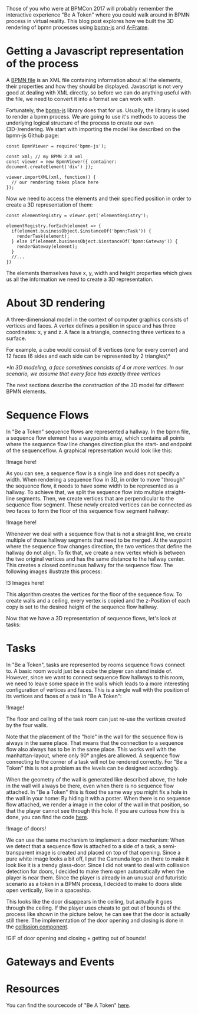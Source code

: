Those of you who were at BPMCon 2017 will probably remember the interactive experience "Be A Token" where you could walk around in BPMN process in virtual reality. This blog post explores how we built the 3D rendering of bpmn processes using [bpmn-js](https://github.com/bpmn-io/bpmn-js) and [A-Frame](https://aframe.io/).

<!-- Add a link to the game where they can play it instantly -->

<!-- Add a link to the game where they can upload their own process diagrams -->

<!-- more -->

# Getting a Javascript representation of the process

A [BPMN file](https://github.com/bpmn-io/bpmn-js/blob/master/test/fixtures/bpmn/basic.bpmn) is an XML file containing information about all the elements, their properties and how they should be displayed. Javascript is not very good at dealing with XML directly, so before we can do anything useful with the file, we need to convert it into a format we can work with.

Fortunately, the [bpmn-js](https://github.com/bpmn-io/bpmn-js) library does that for us. Usually, the library is used to render a bpmn process. We are going to use it's methods to access the underlying logical structure of the process to create our own (3D-)rendering. We start with importing the model like described on the bpmn-js Github page:

    const BpmnViewer = require('bpmn-js');

    const xml; // my BPMN 2.0 xml
    const viewer = new BpmnViewer({ container: document.createElement('div') });

    viewer.importXML(xml, function() {
      // our rendering takes place here
    });

Now we need to access the elements and their specified position in order to create a 3D representation of them:

    const elementRegistry = viewer.get('elementRegistry');

    elementRegistry.forEach(element => {
      if(element.businessObject.$instanceOf('bpmn:Task')) {
        renderTask(element);
      } else if(element.businessObject.$instanceOf('bpmn:Gateway')) {
        renderGateway(element);
      }
      //...
    })

The elements themselves have x, y, width and height properties which gives us all the information we need to create a 3D representation.

# About 3D rendering

A three-dimensional model in the context of computer graphics consists of vertices and faces. A vertex defines a position in space and has three coordinates: x, y and z. A face is a triangle, connecting three vertices to a surface.

For example, a cube would consist of 8 vertices (one for every corner) and 12 faces (6 sides and each side can be represented by 2 triangles)*

_*In 3D modeling, a face sometimes consists of 4 or more vertices. In our scenario, we assume that every face has exactly three vertices_

The next sections describe the construction of the 3D model for different BPMN elements.

# Sequence Flows

In "Be a Token" sequence flows are represented a hallway. In the bpmn file, a sequence flow element has a waypoints array, which contains all points where the sequence flow line changes direction plus the start- and endpoint of the sequenceflow. A graphical representation would look like this:

!Image here!

As you can see, a sequence flow is a single line and does not specify a width. When rendering a sequence flow in 3D, in order to move "through" the sequence flow, it needs to have some width to be represented as a hallway. To achieve that, we split the sequence flow into multiple straight-line segments. Then, we create vertices that are perpendicular to the sequence flow segment. These newly created vertices can be connected as two faces to form the floor of this sequence flow segment hallway:

!Image here!

Whenever we deal with a sequence flow that is not a straight line, we create multiple of those hallway segments that need to be merged. At the waypoint where the sequence flow changes direction, the two vertices that define the hallway do not align. To fix that, we create a new vertex which is between the two original vertices and has the same distance to the hallway center. This creates a closed continuous hallway for the sequence flow. The following images illustrate this process:

!3 Images here!

This algorithm creates the vertices for the floor of the sequence flow. To create walls and a ceiling, every vertex is copied and the z-Position of each copy is set to the desired height of the sequence flow hallway.

Now that we have a 3D representation of sequence flows, let's look at tasks:

# Tasks

In "Be a Token", tasks are represented by rooms sequence flows connect to. A basic room would just be a cube the player can stand inside of. However, since we want to connect sequence flow hallways to this room, we need to leave some space in the walls which leads to a more interesting configuration of vertices and faces. This is a single wall with the position of its vertices and faces of a task in "Be A Token":

!Image!

The floor and ceiling of the task room can just re-use the vertices created by the four walls.

Note that the placement of the "hole" in the wall for the sequence flow is always in the same place. That means that the connection to a sequence flow also always has to be in the same place. This works well with the manhattan-layout, where only 90° angles are allowed. A sequence flow connecting to the corner of a task will not be rendered correctly. For "Be a Token" this is not a problem as the levels can be designed accordingly.

When the geometry of the wall is generated like described above, the hole in the wall will always be there, even when there is no sequence flow attached. In "Be a Token" this is fixed the same way you might fix a hole in the wall in your home: By hiding it with a poster. When there is no sequence flow attached, we render a image in the color of the wall in that position, so that the player cannot see through this hole. If you are curious how this is done, you can find the code [here](https://github.com/SebastianStamm/BAT/blob/1f4a480c924bc7a236d2a629c500a809c783f9a8/task.js#L378).

!Image of doors!

<!-- door mechanism with link to source code -->
We can use the same mechanism to implement a door mechanism: When we detect that a sequence flow is attached to a side of a task, a semi-transparent image is created and placed on top of that opening. Since a pure white image looks a bit off, I put the Camunda logo on there to make it look like it is a trendy glass-door. Since I did not want to deal with collission detection for doors, I decided to make them open automatically when the player is near them. Since the player is already in an unusual and futuristic scenario as a token in a BPMN process, I decided to make to doors slide open vertically, like in a spaceship.

This looks like the door disappears in the ceiling, but actually it goes through the ceiling. If the player uses cheats to get out of bounds of the process like shown in the picture below, he can see that the door is actually still there. The implementation of the door opening and closing is done in the [collission component](https://github.com/SebastianStamm/BAT/blob/1f4a480c924bc7a236d2a629c500a809c783f9a8/collision.js).

!GIF of door opening and closing + getting out of bounds!


# Gateways and Events

<!-- Motivation for handling gateways and events the same way - putting a texture on the ground indicating what it is -->

<!-- Description of the vertices and faces -->


# Resources

You can find the sourcecode of "Be A Token" [here](https://github.com/SebastianStamm/BAT).

<!-- add ready to play version online somewhere -->

